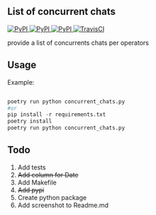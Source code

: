 ## List of concurrent chats
[
![PyPI](https://img.shields.io/pypi/v/sp_ask_report_chats_per_school.svg)
![PyPI](https://img.shields.io/pypi/pyversions/sp_ask_report_chats_per_school.svg)
![PyPI](https://img.shields.io/github/license/guinslym/sp_ask_report_chats_per_school.svg)
](https://pypi.org/project/sp_ask_report_chats_per_school/)
[![TravisCI](https://travis-ci.org/guinslym/sp_ask_report_chats_per_school.svg?branch=master)](https://travis-ci.org/guinslym/sp_ask_report_chats_per_school)


provide a list of concurrents chats per operators

## Usage

Example:

```python

poetry run python concurrent_chats.py
#or
pip install -r requirements.txt
poetry install 
poetry run python concurrent_chats.py

```


## Todo

1.  Add tests
2.  ~~Add column for Date~~
3.  Add Makefile
4.  ~~Add pypi~~
5.  Create python package
6.  Add screenshot to Readme.md

